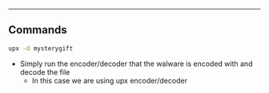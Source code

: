 --- ---

<h2>Commands</h2>

```cmd
upx -d mysterygift
```

- Simply run the encoder/decoder that the walware is encoded with and decode the file
	- In this case we are using upx encoder/decoder